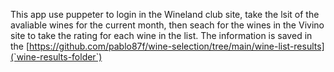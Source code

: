 This app use puppeter to login in the Wineland club site, take the lsit of the avaliable wines for the current month, then seach for the wines in the Vivino site to take the rating for each wine in the list. The information is saved in the [https://github.com/pablo87f/wine-selection/tree/main/wine-list-results](`wine-results-folder`)
